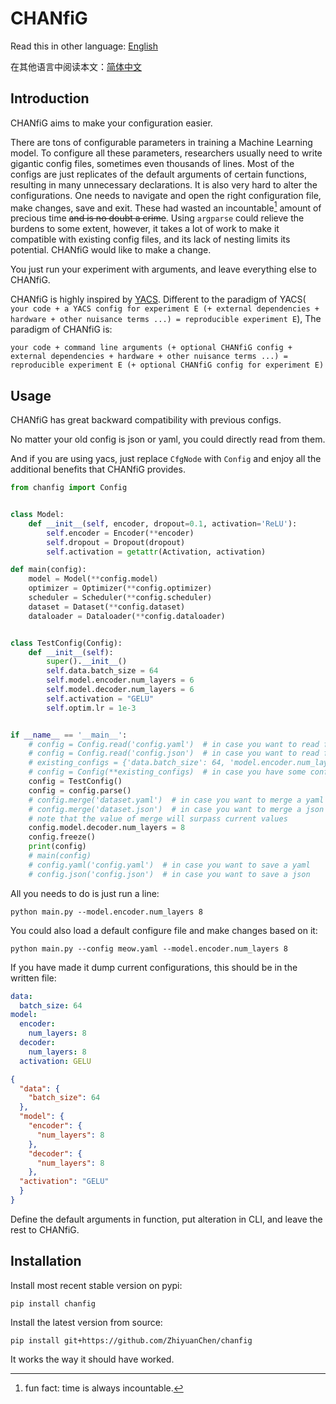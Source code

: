 # CHANfiG

Read this in other language: [English](README.md)

在其他语言中阅读本文：[简体中文](README.cn.md)

## Introduction

CHANfiG aims to make your configuration easier.

There are tons of configurable parameters in training a Machine Learning model.
To configure all these parameters, researchers usually need to write gigantic config files, sometimes even thousands of lines.
Most of the configs are just replicates of the default arguments of certain functions, resulting in many unnecessary declarations.
It is also very hard to alter the configurations.
One needs to navigate and open the right configuration file, make changes, save and exit.
These had wasted an incountable[^incountable] amount of precious time ~~and is no doubt a crime~~.
Using `argparse` could relieve the burdens to some extent, however, it takes a lot of work to make it compatible with existing config files, and its lack of nesting limits its potential.
CHANfiG would like to make a change.

You just run your experiment with arguments, and leave everything else to CHANfiG.

CHANfiG is highly inspired by [YACS](https://github.com/rbgirshick/yacs).
Different to the paradigm of YACS(
`your code + a YACS config for experiment E (+ external dependencies + hardware + other nuisance terms ...) = reproducible experiment E`),
The paradigm of CHANfiG is:

`your code + command line arguments (+ optional CHANfiG config + external dependencies + hardware + other nuisance terms ...) = reproducible experiment E (+ optional CHANfiG config for experiment E)`

## Usage

CHANfiG has great backward compatibility with previous configs.

No matter your old config is json or yaml, you could directly read from them.

And if you are using yacs, just replace `CfgNode` with `Config` and enjoy all the additional benefits that CHANfiG provides.

```python
from chanfig import Config


class Model:
    def __init__(self, encoder, dropout=0.1, activation='ReLU'):
        self.encoder = Encoder(**encoder)
        self.dropout = Dropout(dropout)
        self.activation = getattr(Activation, activation)

def main(config):
    model = Model(**config.model)
    optimizer = Optimizer(**config.optimizer)
    scheduler = Scheduler(**config.scheduler)
    dataset = Dataset(**config.dataset)
    dataloader = Dataloader(**config.dataloader)


class TestConfig(Config):
    def __init__(self):
        super().__init__()
        self.data.batch_size = 64
        self.model.encoder.num_layers = 6
        self.model.decoder.num_layers = 6
        self.activation = "GELU"
        self.optim.lr = 1e-3


if __name__ == '__main__':
    # config = Config.read('config.yaml')  # in case you want to read from a yaml
    # config = Config.read('config.json')  # in case you want to read from a json
    # existing_configs = {'data.batch_size': 64, 'model.encoder.num_layers': 8}
    # config = Config(**existing_configs)  # in case you have some config in dict to load
    config = TestConfig()
    config = config.parse()
    # config.merge('dataset.yaml')  # in case you want to merge a yaml
    # config.merge('dataset.json')  # in case you want to merge a json
    # note that the value of merge will surpass current values
    config.model.decoder.num_layers = 8
    config.freeze()
    print(config)
    # main(config)
    # config.yaml('config.yaml')  # in case you want to save a yaml
    # config.json('config.json')  # in case you want to save a json
```

All you needs to do is just run a line:

```shell
python main.py --model.encoder.num_layers 8
```

You could also load a default configure file and make changes based on it:

```shell
python main.py --config meow.yaml --model.encoder.num_layers 8
```

If you have made it dump current configurations, this should be in the written file:

```yaml
data:
  batch_size: 64
model:
  encoder:
    num_layers: 8
  decoder:
    num_layers: 8
  activation: GELU
```

```json
{
  "data": {
    "batch_size": 64
  },
  "model": {
    "encoder": {
      "num_layers": 8
    },
    "decoder": {
      "num_layers": 8
    },
  "activation": "GELU"
  }
}
```

Define the default arguments in function, put alteration in CLI, and leave the rest to CHANfiG.

## Installation

Install most recent stable version on pypi:

```shell
pip install chanfig
```

Install the latest version from source:

```shell
pip install git+https://github.com/ZhiyuanChen/chanfig
```



It works the way it should have worked.

[^incountable]: fun fact: time is always incountable.

